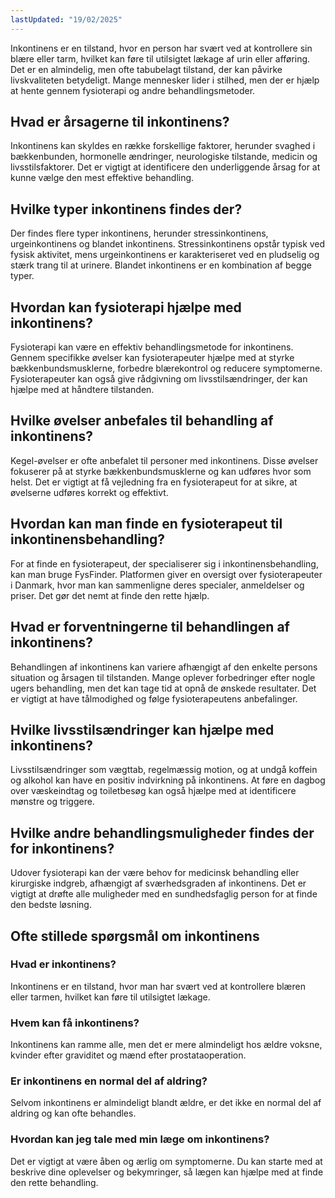 ```yaml
---
lastUpdated: "19/02/2025"
---
```


Inkontinens er en tilstand, hvor en person har svært ved at kontrollere sin blære eller tarm, hvilket kan føre til utilsigtet lækage af urin eller afføring. Det er en almindelig, men ofte tabubelagt tilstand, der kan påvirke livskvaliteten betydeligt. Mange mennesker lider i stilhed, men der er hjælp at hente gennem fysioterapi og andre behandlingsmetoder.

## Hvad er årsagerne til inkontinens?

Inkontinens kan skyldes en række forskellige faktorer, herunder svaghed i bækkenbunden, hormonelle ændringer, neurologiske tilstande, medicin og livsstilsfaktorer. Det er vigtigt at identificere den underliggende årsag for at kunne vælge den mest effektive behandling.

## Hvilke typer inkontinens findes der?

Der findes flere typer inkontinens, herunder stressinkontinens, urgeinkontinens og blandet inkontinens. Stressinkontinens opstår typisk ved fysisk aktivitet, mens urgeinkontinens er karakteriseret ved en pludselig og stærk trang til at urinere. Blandet inkontinens er en kombination af begge typer.

## Hvordan kan fysioterapi hjælpe med inkontinens?

Fysioterapi kan være en effektiv behandlingsmetode for inkontinens. Gennem specifikke øvelser kan fysioterapeuter hjælpe med at styrke bækkenbundsmusklerne, forbedre blærekontrol og reducere symptomerne. Fysioterapeuter kan også give rådgivning om livsstilsændringer, der kan hjælpe med at håndtere tilstanden.

## Hvilke øvelser anbefales til behandling af inkontinens?

Kegel-øvelser er ofte anbefalet til personer med inkontinens. Disse øvelser fokuserer på at styrke bækkenbundsmusklerne og kan udføres hvor som helst. Det er vigtigt at få vejledning fra en fysioterapeut for at sikre, at øvelserne udføres korrekt og effektivt.

## Hvordan kan man finde en fysioterapeut til inkontinensbehandling?

For at finde en fysioterapeut, der specialiserer sig i inkontinensbehandling, kan man bruge FysFinder. Platformen giver en oversigt over fysioterapeuter i Danmark, hvor man kan sammenligne deres specialer, anmeldelser og priser. Det gør det nemt at finde den rette hjælp.

## Hvad er forventningerne til behandlingen af inkontinens?

Behandlingen af inkontinens kan variere afhængigt af den enkelte persons situation og årsagen til tilstanden. Mange oplever forbedringer efter nogle ugers behandling, men det kan tage tid at opnå de ønskede resultater. Det er vigtigt at have tålmodighed og følge fysioterapeutens anbefalinger.

## Hvilke livsstilsændringer kan hjælpe med inkontinens?

Livsstilsændringer som vægttab, regelmæssig motion, og at undgå koffein og alkohol kan have en positiv indvirkning på inkontinens. At føre en dagbog over væskeindtag og toiletbesøg kan også hjælpe med at identificere mønstre og triggere.

## Hvilke andre behandlingsmuligheder findes der for inkontinens?

Udover fysioterapi kan der være behov for medicinsk behandling eller kirurgiske indgreb, afhængigt af sværhedsgraden af inkontinens. Det er vigtigt at drøfte alle muligheder med en sundhedsfaglig person for at finde den bedste løsning.

## Ofte stillede spørgsmål om inkontinens

### Hvad er inkontinens?

Inkontinens er en tilstand, hvor man har svært ved at kontrollere blæren eller tarmen, hvilket kan føre til utilsigtet lækage.

### Hvem kan få inkontinens?

Inkontinens kan ramme alle, men det er mere almindeligt hos ældre voksne, kvinder efter graviditet og mænd efter prostataoperation.

### Er inkontinens en normal del af aldring?

Selvom inkontinens er almindeligt blandt ældre, er det ikke en normal del af aldring og kan ofte behandles.

### Hvordan kan jeg tale med min læge om inkontinens?

Det er vigtigt at være åben og ærlig om symptomerne. Du kan starte med at beskrive dine oplevelser og bekymringer, så lægen kan hjælpe med at finde den rette behandling.
